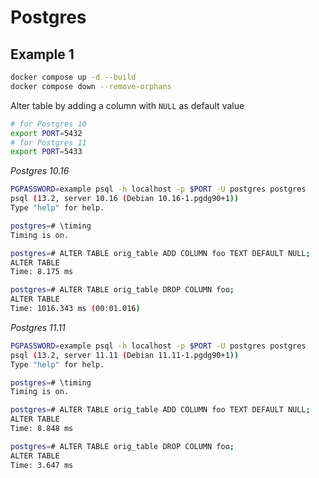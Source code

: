 # Postgres

## Example 1

```bash
docker compose up -d --build
docker compose down --remove-orphans
```

Alter table by adding a column with `NULL` as default value

```bash
# for Postgres 10
export PORT=5432
# for Postgres 11
export PORT=5433
```

_Postgres 10.16_

```bash
PGPASSWORD=example psql -h localhost -p $PORT -U postgres postgres
psql (13.2, server 10.16 (Debian 10.16-1.pgdg90+1))
Type "help" for help.

postgres=# \timing
Timing is on.

postgres=# ALTER TABLE orig_table ADD COLUMN foo TEXT DEFAULT NULL;
ALTER TABLE
Time: 8.175 ms

postgres=# ALTER TABLE orig_table DROP COLUMN foo;
ALTER TABLE
Time: 1016.343 ms (00:01.016)
```

_Postgres 11.11_

```bash
PGPASSWORD=example psql -h localhost -p $PORT -U postgres postgres
psql (13.2, server 11.11 (Debian 11.11-1.pgdg90+1))
Type "help" for help.

postgres=# \timing
Timing is on.

postgres=# ALTER TABLE orig_table ADD COLUMN foo TEXT DEFAULT NULL;
ALTER TABLE
Time: 8.848 ms

postgres=# ALTER TABLE orig_table DROP COLUMN foo;
ALTER TABLE
Time: 3.647 ms
```
